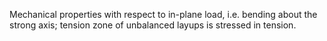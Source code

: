 Mechanical properties with respect to in-plane load, i.e. bending about the strong axis; tension zone of unbalanced layups is stressed in tension.
